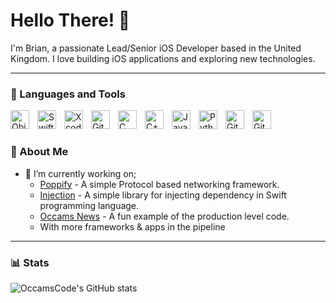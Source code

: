 # Hello There! 👋 

I'm Brian, a passionate Lead/Senior iOS Developer based in the United Kingdom. I love building iOS applications and exploring new technologies.

---

### 🧰 Languages and Tools

<img align="left" alt="Objective-C" width="30px" style="padding-right:10px;" src="https://cdn.jsdelivr.net/gh/devicons/devicon/icons/objectivec/objectivec-plain.svg" />
<img align="left" alt="Swift" width="30px" style="padding-right:10px;" 
src="https://cdn.jsdelivr.net/gh/devicons/devicon/icons/swift/swift-original.svg" />
<img align="left" alt="Xcode" width="30px" style="padding-right:10px;" 
src="https://cdn.jsdelivr.net/gh/devicons/devicon/icons/xcode/xcode-original.svg" />
<img align="left" alt="Git" width="30px" style="padding-right:10px;" src="https://cdn.jsdelivr.net/gh/devicons/devicon/icons/git/git-original.svg" />
<img align="left" alt="C" width="30px" style="padding-right:10px;" 
src="https://cdn.jsdelivr.net/gh/devicons/devicon/icons/c/c-original.svg" />
<img align="left" alt="C++" width="30px" style="padding-right:10px;" src="https://cdn.jsdelivr.net/gh/devicons/devicon/icons/cplusplus/cplusplus-line.svg" />
<img align="left" alt="Java" width="30px" style="padding-right:10px;" 
src="https://cdn.jsdelivr.net/gh/devicons/devicon/icons/java/java-plain.svg" />
<img align="left" alt="Python" width="30px" style="padding-right:10px;" src="https://cdn.jsdelivr.net/gh/devicons/devicon/icons/python/python-plain.svg" />
<img align="left" alt="GitHub" width="30px" style="padding-right:10px;" src="https://cdn.jsdelivr.net/gh/devicons/devicon/icons/github/github-original.svg" />
<img align="left" alt="GitLab" width="30px" style="padding-right:10px;" 
src="https://cdn.jsdelivr.net/gh/devicons/devicon/icons/gitlab/gitlab-original.svg" />
<br />

#

### 🚀 About Me

- 🔭 I’m currently working on;
    - [Poppify](https://github.com/OccamsCode/Poppify) - A simple Protocol based networking framework.
    - [Injection](https://github.com/OccamsCode/Injection) - A simple library for injecting dependency in Swift programming language.
    - [Occams News](https://github.com/OccamsCode/SampleCode) - A fun example of the production level code.
    - With more frameworks & apps in the pipeline
---

### 📊 Stats

![OccamsCode's GitHub stats](https://github-readme-stats.vercel.app/api?username=occamscode&show_icons=true&theme=gruvbox)

<!-- ![GitHub Streak](https://streak-stats.demolab.com?user=OccamsCode&theme=gruvbox&border_radius=4.5) -->
